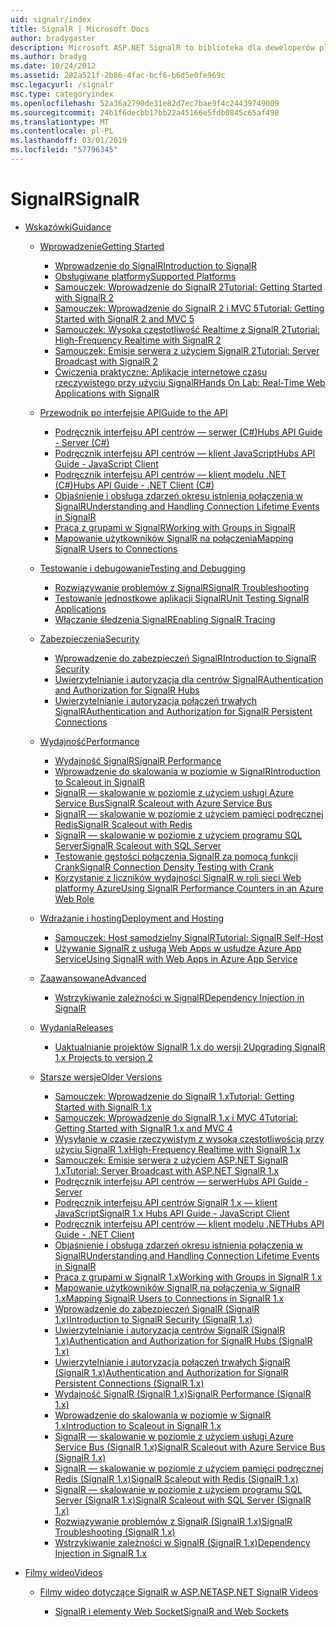 ```yaml
---
uid: signalr/index
title: SignalR | Microsoft Docs
author: bradygaster
description: Microsoft ASP.NET SignalR to biblioteka dla deweloperów platformy ASP.NET, która upraszcza proces dodawania funkcji sieci web w czasie rzeczywistym do aplikacji.
ms.author: bradyg
ms.date: 10/24/2012
ms.assetid: 282a521f-2b86-4fac-bcf6-b6d5e0fe969c
msc.legacyurl: /signalr
msc.type: categoryindex
ms.openlocfilehash: 52a36a2790de31e82d7ec7bae9f4c24439749009
ms.sourcegitcommit: 24b1f6decbb17bb22a45166e5fdb0845c65af498
ms.translationtype: MT
ms.contentlocale: pl-PL
ms.lasthandoff: 03/01/2019
ms.locfileid: "57796345"
---
```

<a name="signalr"></a><span data-ttu-id="60a9d-103">SignalR</span><span class="sxs-lookup"><span data-stu-id="60a9d-103">SignalR</span></span>
====================
- [<span data-ttu-id="60a9d-104">Wskazówki</span><span class="sxs-lookup"><span data-stu-id="60a9d-104">Guidance</span></span>](overview/index.md)

    - [<span data-ttu-id="60a9d-105">Wprowadzenie</span><span class="sxs-lookup"><span data-stu-id="60a9d-105">Getting Started</span></span>](overview/getting-started/index.md)

        - [<span data-ttu-id="60a9d-106">Wprowadzenie do SignalR</span><span class="sxs-lookup"><span data-stu-id="60a9d-106">Introduction to SignalR</span></span>](overview/getting-started/introduction-to-signalr.md)
        - [<span data-ttu-id="60a9d-107">Obsługiwane platformy</span><span class="sxs-lookup"><span data-stu-id="60a9d-107">Supported Platforms</span></span>](overview/getting-started/supported-platforms.md)
        - [<span data-ttu-id="60a9d-108">Samouczek: Wprowadzenie do SignalR 2</span><span class="sxs-lookup"><span data-stu-id="60a9d-108">Tutorial: Getting Started with SignalR 2</span></span>](overview/getting-started/tutorial-getting-started-with-signalr.md)
        - [<span data-ttu-id="60a9d-109">Samouczek: Wprowadzenie do SignalR 2 i MVC 5</span><span class="sxs-lookup"><span data-stu-id="60a9d-109">Tutorial: Getting Started with SignalR 2 and MVC 5</span></span>](overview/getting-started/tutorial-getting-started-with-signalr-and-mvc.md)
        - [<span data-ttu-id="60a9d-110">Samouczek: Wysoka częstotliwość Realtime z SignalR 2</span><span class="sxs-lookup"><span data-stu-id="60a9d-110">Tutorial: High-Frequency Realtime with SignalR 2</span></span>](overview/getting-started/tutorial-high-frequency-realtime-with-signalr.md)
        - [<span data-ttu-id="60a9d-111">Samouczek: Emisje serwera z użyciem SignalR 2</span><span class="sxs-lookup"><span data-stu-id="60a9d-111">Tutorial: Server Broadcast with SignalR 2</span></span>](overview/getting-started/tutorial-server-broadcast-with-signalr.md)
        - [<span data-ttu-id="60a9d-112">Ćwiczenia praktyczne: Aplikacje internetowe czasu rzeczywistego przy użyciu SignalR</span><span class="sxs-lookup"><span data-stu-id="60a9d-112">Hands On Lab: Real-Time Web Applications with SignalR</span></span>](overview/getting-started/real-time-web-applications-with-signalr.md)
    - [<span data-ttu-id="60a9d-113">Przewodnik po interfejsie API</span><span class="sxs-lookup"><span data-stu-id="60a9d-113">Guide to the API</span></span>](overview/guide-to-the-api/index.md)

        - [<span data-ttu-id="60a9d-114">Podręcznik interfejsu API centrów — serwer (C#)</span><span class="sxs-lookup"><span data-stu-id="60a9d-114">Hubs API Guide - Server (C#)</span></span>](overview/guide-to-the-api/hubs-api-guide-server.md)
        - [<span data-ttu-id="60a9d-115">Podręcznik interfejsu API centrów — klient JavaScript</span><span class="sxs-lookup"><span data-stu-id="60a9d-115">Hubs API Guide - JavaScript Client</span></span>](overview/guide-to-the-api/hubs-api-guide-javascript-client.md)
        - [<span data-ttu-id="60a9d-116">Podręcznik interfejsu API centrów — klient modelu .NET (C#)</span><span class="sxs-lookup"><span data-stu-id="60a9d-116">Hubs API Guide - .NET Client (C#)</span></span>](overview/guide-to-the-api/hubs-api-guide-net-client.md)
        - [<span data-ttu-id="60a9d-117">Objaśnienie i obsługa zdarzeń okresu istnienia połączenia w SignalR</span><span class="sxs-lookup"><span data-stu-id="60a9d-117">Understanding and Handling Connection Lifetime Events in SignalR</span></span>](overview/guide-to-the-api/handling-connection-lifetime-events.md)
        - [<span data-ttu-id="60a9d-118">Praca z grupami w SignalR</span><span class="sxs-lookup"><span data-stu-id="60a9d-118">Working with Groups in SignalR</span></span>](overview/guide-to-the-api/working-with-groups.md)
        - [<span data-ttu-id="60a9d-119">Mapowanie użytkowników SignalR na połączenia</span><span class="sxs-lookup"><span data-stu-id="60a9d-119">Mapping SignalR Users to Connections</span></span>](overview/guide-to-the-api/mapping-users-to-connections.md)
    - [<span data-ttu-id="60a9d-120">Testowanie i debugowanie</span><span class="sxs-lookup"><span data-stu-id="60a9d-120">Testing and Debugging</span></span>](overview/testing-and-debugging/index.md)

        - [<span data-ttu-id="60a9d-121">Rozwiązywanie problemów z SignalR</span><span class="sxs-lookup"><span data-stu-id="60a9d-121">SignalR Troubleshooting</span></span>](overview/testing-and-debugging/troubleshooting.md)
        - [<span data-ttu-id="60a9d-122">Testowanie jednostkowe aplikacji SignalR</span><span class="sxs-lookup"><span data-stu-id="60a9d-122">Unit Testing SignalR Applications</span></span>](overview/testing-and-debugging/unit-testing-signalr-applications.md)
        - [<span data-ttu-id="60a9d-123">Włączanie śledzenia SignalR</span><span class="sxs-lookup"><span data-stu-id="60a9d-123">Enabling SignalR Tracing</span></span>](overview/testing-and-debugging/enabling-signalr-tracing.md)
    - [<span data-ttu-id="60a9d-124">Zabezpieczenia</span><span class="sxs-lookup"><span data-stu-id="60a9d-124">Security</span></span>](overview/security/index.md)

        - [<span data-ttu-id="60a9d-125">Wprowadzenie do zabezpieczeń SignalR</span><span class="sxs-lookup"><span data-stu-id="60a9d-125">Introduction to SignalR Security</span></span>](overview/security/introduction-to-security.md)
        - [<span data-ttu-id="60a9d-126">Uwierzytelnianie i autoryzacja dla centrów SignalR</span><span class="sxs-lookup"><span data-stu-id="60a9d-126">Authentication and Authorization for SignalR Hubs</span></span>](overview/security/hub-authorization.md)
        - [<span data-ttu-id="60a9d-127">Uwierzytelnianie i autoryzacja połączeń trwałych SignalR</span><span class="sxs-lookup"><span data-stu-id="60a9d-127">Authentication and Authorization for SignalR Persistent Connections</span></span>](overview/security/persistent-connection-authorization.md)
    - [<span data-ttu-id="60a9d-128">Wydajność</span><span class="sxs-lookup"><span data-stu-id="60a9d-128">Performance</span></span>](overview/performance/index.md)

        - [<span data-ttu-id="60a9d-129">Wydajność SignalR</span><span class="sxs-lookup"><span data-stu-id="60a9d-129">SignalR Performance</span></span>](overview/performance/signalr-performance.md)
        - [<span data-ttu-id="60a9d-130">Wprowadzenie do skalowania w poziomie w SignalR</span><span class="sxs-lookup"><span data-stu-id="60a9d-130">Introduction to Scaleout in SignalR</span></span>](overview/performance/scaleout-in-signalr.md)
        - [<span data-ttu-id="60a9d-131">SignalR — skalowanie w poziomie z użyciem usługi Azure Service Bus</span><span class="sxs-lookup"><span data-stu-id="60a9d-131">SignalR Scaleout with Azure Service Bus</span></span>](overview/performance/scaleout-with-windows-azure-service-bus.md)
        - [<span data-ttu-id="60a9d-132">SignalR — skalowanie w poziomie z użyciem pamięci podręcznej Redis</span><span class="sxs-lookup"><span data-stu-id="60a9d-132">SignalR Scaleout with Redis</span></span>](overview/performance/scaleout-with-redis.md)
        - [<span data-ttu-id="60a9d-133">SignalR — skalowanie w poziomie z użyciem programu SQL Server</span><span class="sxs-lookup"><span data-stu-id="60a9d-133">SignalR Scaleout with SQL Server</span></span>](overview/performance/scaleout-with-sql-server.md)
        - [<span data-ttu-id="60a9d-134">Testowanie gęstości połączenia SignalR za pomocą funkcji Crank</span><span class="sxs-lookup"><span data-stu-id="60a9d-134">SignalR Connection Density Testing with Crank</span></span>](overview/performance/signalr-connection-density-testing-with-crank.md)
        - [<span data-ttu-id="60a9d-135">Korzystanie z liczników wydajności SignalR w roli sieci Web platformy Azure</span><span class="sxs-lookup"><span data-stu-id="60a9d-135">Using SignalR Performance Counters in an Azure Web Role</span></span>](overview/performance/using-signalr-performance-counters-in-an-azure-web-role.md)
    - [<span data-ttu-id="60a9d-136">Wdrażanie i hosting</span><span class="sxs-lookup"><span data-stu-id="60a9d-136">Deployment and Hosting</span></span>](overview/deployment/index.md)

        - [<span data-ttu-id="60a9d-137">Samouczek: Host samodzielny SignalR</span><span class="sxs-lookup"><span data-stu-id="60a9d-137">Tutorial: SignalR Self-Host</span></span>](overview/deployment/tutorial-signalr-self-host.md)
        - [<span data-ttu-id="60a9d-138">Używanie SignalR z usługą Web Apps w usłudze Azure App Service</span><span class="sxs-lookup"><span data-stu-id="60a9d-138">Using SignalR with Web Apps in Azure App Service</span></span>](overview/deployment/using-signalr-with-azure-web-sites.md)
    - [<span data-ttu-id="60a9d-139">Zaawansowane</span><span class="sxs-lookup"><span data-stu-id="60a9d-139">Advanced</span></span>](overview/advanced/index.md)

        - [<span data-ttu-id="60a9d-140">Wstrzykiwanie zależności w SignalR</span><span class="sxs-lookup"><span data-stu-id="60a9d-140">Dependency Injection in SignalR</span></span>](overview/advanced/dependency-injection.md)
    - [<span data-ttu-id="60a9d-141">Wydania</span><span class="sxs-lookup"><span data-stu-id="60a9d-141">Releases</span></span>](overview/releases/index.md)

        - [<span data-ttu-id="60a9d-142">Uaktualnianie projektów SignalR 1.x do wersji 2</span><span class="sxs-lookup"><span data-stu-id="60a9d-142">Upgrading SignalR 1.x Projects to version 2</span></span>](overview/releases/upgrading-signalr-1x-projects-to-20.md)
    - [<span data-ttu-id="60a9d-143">Starsze wersje</span><span class="sxs-lookup"><span data-stu-id="60a9d-143">Older Versions</span></span>](overview/older-versions/index.md)

        - [<span data-ttu-id="60a9d-144">Samouczek: Wprowadzenie do SignalR 1.x</span><span class="sxs-lookup"><span data-stu-id="60a9d-144">Tutorial: Getting Started with SignalR 1.x</span></span>](overview/older-versions/tutorial-getting-started-with-signalr.md)
        - [<span data-ttu-id="60a9d-145">Samouczek: Wprowadzenie do SignalR 1.x i MVC 4</span><span class="sxs-lookup"><span data-stu-id="60a9d-145">Tutorial: Getting Started with SignalR 1.x and MVC 4</span></span>](overview/older-versions/tutorial-getting-started-with-signalr-and-mvc-4.md)
        - [<span data-ttu-id="60a9d-146">Wysyłanie w czasie rzeczywistym z wysoką częstotliwością przy użyciu SignalR 1.x</span><span class="sxs-lookup"><span data-stu-id="60a9d-146">High-Frequency Realtime with SignalR 1.x</span></span>](overview/older-versions/tutorial-high-frequency-realtime-with-signalr.md)
        - [<span data-ttu-id="60a9d-147">Samouczek: Emisje serwera z użyciem ASP.NET SignalR 1.x</span><span class="sxs-lookup"><span data-stu-id="60a9d-147">Tutorial: Server Broadcast with ASP.NET SignalR 1.x</span></span>](overview/older-versions/tutorial-server-broadcast-with-aspnet-signalr.md)
        - [<span data-ttu-id="60a9d-148">Podręcznik interfejsu API centrów — serwer</span><span class="sxs-lookup"><span data-stu-id="60a9d-148">Hubs API Guide - Server</span></span>](overview/older-versions/signalr-1x-hubs-api-guide-server.md)
        - [<span data-ttu-id="60a9d-149">Podręcznik interfejsu API centrów SignalR 1.x — klient JavaScript</span><span class="sxs-lookup"><span data-stu-id="60a9d-149">SignalR 1.x Hubs API Guide - JavaScript Client</span></span>](overview/older-versions/signalr-1x-hubs-api-guide-javascript-client.md)
        - [<span data-ttu-id="60a9d-150">Podręcznik interfejsu API centrów — klient modelu .NET</span><span class="sxs-lookup"><span data-stu-id="60a9d-150">Hubs API Guide - .NET Client</span></span>](overview/older-versions/signalr-1x-hubs-api-guide-net-client.md)
        - [<span data-ttu-id="60a9d-151">Objaśnienie i obsługa zdarzeń okresu istnienia połączenia w SignalR</span><span class="sxs-lookup"><span data-stu-id="60a9d-151">Understanding and Handling Connection Lifetime Events in SignalR</span></span>](overview/older-versions/handling-connection-lifetime-events.md)
        - [<span data-ttu-id="60a9d-152">Praca z grupami w SignalR 1.x</span><span class="sxs-lookup"><span data-stu-id="60a9d-152">Working with Groups in SignalR 1.x</span></span>](overview/older-versions/working-with-groups.md)
        - [<span data-ttu-id="60a9d-153">Mapowanie użytkowników SignalR na połączenia w SignalR 1.x</span><span class="sxs-lookup"><span data-stu-id="60a9d-153">Mapping SignalR Users to Connections in SignalR 1.x</span></span>](overview/older-versions/mapping-users-to-connections.md)
        - [<span data-ttu-id="60a9d-154">Wprowadzenie do zabezpieczeń SignalR (SignalR 1.x)</span><span class="sxs-lookup"><span data-stu-id="60a9d-154">Introduction to SignalR Security (SignalR 1.x)</span></span>](overview/older-versions/introduction-to-security.md)
        - [<span data-ttu-id="60a9d-155">Uwierzytelnianie i autoryzacja centrów SignalR (SignalR 1.x)</span><span class="sxs-lookup"><span data-stu-id="60a9d-155">Authentication and Authorization for SignalR Hubs (SignalR 1.x)</span></span>](overview/older-versions/hub-authorization.md)
        - [<span data-ttu-id="60a9d-156">Uwierzytelnianie i autoryzacja połączeń trwałych SignalR (SignalR 1.x)</span><span class="sxs-lookup"><span data-stu-id="60a9d-156">Authentication and Authorization for SignalR Persistent Connections (SignalR 1.x)</span></span>](overview/older-versions/persistent-connection-authorization.md)
        - [<span data-ttu-id="60a9d-157">Wydajność SignalR (SignalR 1.x)</span><span class="sxs-lookup"><span data-stu-id="60a9d-157">SignalR Performance (SignalR 1.x)</span></span>](overview/older-versions/signalr-performance.md)
        - [<span data-ttu-id="60a9d-158">Wprowadzenie do skalowania w poziomie w SignalR 1.x</span><span class="sxs-lookup"><span data-stu-id="60a9d-158">Introduction to Scaleout in SignalR 1.x</span></span>](overview/older-versions/scaleout-in-signalr.md)
        - [<span data-ttu-id="60a9d-159">SignalR — skalowanie w poziomie z użyciem usługi Azure Service Bus (SignalR 1.x)</span><span class="sxs-lookup"><span data-stu-id="60a9d-159">SignalR Scaleout with Azure Service Bus (SignalR 1.x)</span></span>](overview/older-versions/scaleout-with-windows-azure-service-bus.md)
        - [<span data-ttu-id="60a9d-160">SignalR — skalowanie w poziomie z użyciem pamięci podręcznej Redis (SignalR 1.x)</span><span class="sxs-lookup"><span data-stu-id="60a9d-160">SignalR Scaleout with Redis (SignalR 1.x)</span></span>](overview/older-versions/scaleout-with-redis.md)
        - [<span data-ttu-id="60a9d-161">SignalR — skalowanie w poziomie z użyciem programu SQL Server (SignalR 1.x)</span><span class="sxs-lookup"><span data-stu-id="60a9d-161">SignalR Scaleout with SQL Server (SignalR 1.x)</span></span>](overview/older-versions/scaleout-with-sql-server.md)
        - [<span data-ttu-id="60a9d-162">Rozwiązywanie problemów z SignalR (SignalR 1.x)</span><span class="sxs-lookup"><span data-stu-id="60a9d-162">SignalR Troubleshooting (SignalR 1.x)</span></span>](overview/older-versions/troubleshooting.md)
        - [<span data-ttu-id="60a9d-163">Wstrzykiwanie zależności w SignalR (SignalR 1.x)</span><span class="sxs-lookup"><span data-stu-id="60a9d-163">Dependency Injection in SignalR 1.x</span></span>](overview/older-versions/dependency-injection.md)
- [<span data-ttu-id="60a9d-164">Filmy wideo</span><span class="sxs-lookup"><span data-stu-id="60a9d-164">Videos</span></span>](videos/index.md)

    - [<span data-ttu-id="60a9d-165">Filmy wideo dotyczące SignalR w ASP.NET</span><span class="sxs-lookup"><span data-stu-id="60a9d-165">ASP.NET SignalR Videos</span></span>](videos/getting-started/index.md)

        - [<span data-ttu-id="60a9d-166">SignalR i elementy Web Socket</span><span class="sxs-lookup"><span data-stu-id="60a9d-166">SignalR and Web Sockets</span></span>](videos/getting-started/signalr-and-web-sockets.md)
